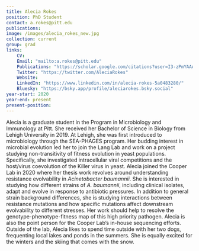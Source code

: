 ```yaml
---
title: Alecia Rokes
position: PhD Student
contact: a.rokes@pitt.edu
publications: 
image: /images/alecia_rokes_new.jpg
collection: current
group: grad
links:
    CV:
    Email: "mailto:a.rokes@pitt.edu"
    Publications: "https://scholar.google.com/citations?user=I3-zPmYAAAAJ&hl=en&oi=ao"
    Twitter: "https://twitter.com/AleciaRokes"
    Website:
    LinkedIn: "https://www.linkedin.com/in/alecia-rokes-5a0483280/"
    Bluesky: "https://bsky.app/profile/aleciarokes.bsky.social"
year-start: 2020
year-end: present
present-position:
---
```


Alecia is a graduate student in the Program in Microbiology and Immunology at Pitt. She received her Bachelor of Science in Biology from Lehigh University in 2019. At Lehigh, she was first introduced to microbiology through the SEA-PHAGES program. Her budding interest in microbial evolution led her to join the Lang Lab and work on a project studying non-transitivity of fitness evolution in yeast populations. Specifically, she investigated intracellular viral competitions and the host/virus coevolution of the Killer virus in yeast. Alecia joined the Cooper Lab in 2020 where her thesis work revolves around understanding resistance evolvability in <i>Acinetobacter baumannii</i>. She is interested in studying how different strains of <i>A. baumannii</i>, including clinical isolates, adapt and evolve in response to antibiotic pressures. In addition to general strain background differences, she is studying interactions between resistance mutations and how specific mutations affect downstream evolvability to different stresses. Her work should help to resolve the genotype-phenotype-fitness map of this high priority pathogen. Alecia is also the point person for the Cooper Lab’s in-house sequencing efforts. Outside of the lab, Alecia likes to spend time outside with her two dogs, frequenting local lakes and ponds in the summers. She is equally excited for the winters and the skiing that comes with the snow. 